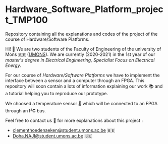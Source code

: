 # Hardware_Software_Platform_project_TMP100
Repository containing all the explanations and codes of the project of the course of Hardware/Software Platforms. 

Hi! 👋
We are two students of the Faculty of Engineering of the university of Mons 🇧🇪 ([UMONS](https://web.umons.ac.be/en/)). We are currently (2020-2021) in the 1st year of our  *master's degree in Electrical Engineering, Specialist Focus on Electrical Energy*. 



For our course of *Hardware/Software Platforms* we have to implement the interface between a sensor and a computer through an FPGA. This repository will soon contain a lots of information explaining our work 📚 and a tutorial helping you to reproduce our prototype. 

We choosed a temperature sensor 🌡️ which will be connected to an FPGA through an **I²C** bus. 

Feel free to contact us 📧 for more explanations about this project :
*  clementhoedenaeken@student.umons.ac.be  🇧🇪
*  Doha.NAJI@student.umons.ac.be 🇧🇪
